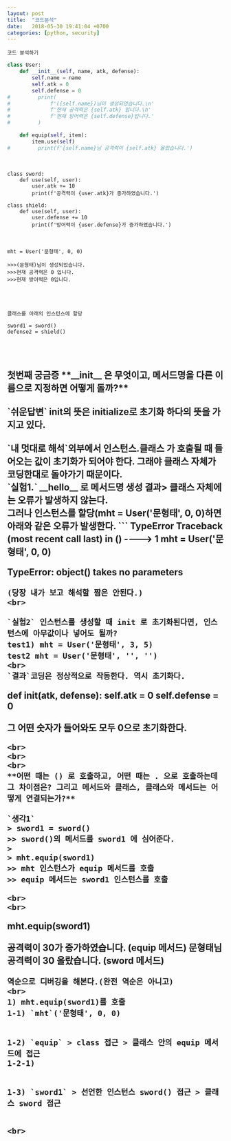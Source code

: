 ```yaml
---
layout: post
title:  "코드분석"
date:   2018-05-30 19:41:04 +0700
categories: [python, security]
---
```

`코드 분석하기`

```python
class User:
    def __init__(self, name, atk, defense):
        self.name = name
        self.atk = 0
        self.defense = 0
#         print(
#             f'({self.name})님이 생성되었습니다.\n'
#             f'현재 공격력은 {self.atk} 입니다.\n'
#             f'현재 방어력은 {self.defense}입니다.'
#         )

    def equip(self, item):
        item.use(self)
#         print(f'{self.name}님 공격력이 {self.atk} 올랐습니다.')
```
<br>

```
class sword:
    def use(self, user):
        user.atk += 10
        print(f'공격력이 {user.atk}가 증가하였습니다.')

class shield:
    def use(self, user):
        user.defense += 10
        print(f'방어력이 {user.defense}가 증가하였습니다.')
```

<br>

```
mht = User('문형태', 0, 0)

>>>(문형태)님이 생성되었습니다.
>>>현재 공격력은 0 입니다.
>>>현재 방어력은 0입니다.
```
<br>
<br>

```
클래스를 아래의 인스턴스에 할당

sword1 = sword()
defense2 = shield()

```

<br>
<br>
<h2> 첫번째 궁금증
**__init__ 은 무엇이고, 메서드명을 다른 이름으로 지정하면 어떻게 돌까?**
<br>
<br>
`쉬운답변` init의 뜻은 initialize로 초기화 하다의 뜻을 가지고 있다.
<br>
<br>
`내 멋대로 해석`외부에서 인스턴스.클래스 가 호출될 때 들어오는 값이 초기화가 되어야 한다. 그래야 클래스 자체가 코딩한대로 돌아가기 때문이다.
<br>
`실험1.` __hello__ 로 메서드명 생성
결과> 클래스 자체에는 오류가 발생하지 않는다.
<br>
그러나 인스턴스를 할당(mht = User('문형태', 0, 0)하면 아래와 같은 오류가 발생한다.
```
TypeError                                 Traceback (most recent call last)
<ipython-input-19-67beda220de8> in <module>()
----> 1 mht = User('문형태', 0, 0)

TypeError: object() takes no parameters
```
(당장 내가 보고 해석할 짬은 안된다.)
<br>

`실험2` 인스턴스를 생성할 때 init 로 초기화된다면, 인스턴스에 아무값이나 넣어도 될까?
test1) mht = User('문형태', 3, 5)
test2 mht = User('문형태', '', '')
<br>
`결과`코딩은 정상적으로 작동한다. 역시 초기화다.
```
def __init__(atk, defense):
self.atk = 0
self.defense = 0

그 어떤 숫자가 들어와도 모두 0으로 초기화한다.
```
<br>
<br>
<br>
**어떤 때는 () 로 호출하고, 어떤 때는 . 으로 호출하는데 그 차이점은? 그리고 메서드와 클래스, 클래스와 메서드는 어떻게 연결되는가?**

`생각1`
> sword1 = sword()
>> sword()의 메서드를 sword1 에 심어준다.
>
> mht.equip(sword1)
>> mht 인스턴스가 equip 메서드를 호출
>> equip 메서드는 sword1 인스턴스를 호출

<br>
<br>
```
mht.equip(sword1)

공격력이 30가 증가하였습니다. (equip 메서드)
문형태님 공격력이 30 올랐습니다. (sword 메서드)
```
역순으로 디버깅을 해본다.(완전 역순은 아니고)
<br>
1) mht.equip(sword1)를 호출
1-1) `mht`('문형태', 0, 0)


1-2) `equip` > class 접근 > 클래스 안의 equip 메서드에 접근
1-2-1)


1-3) `sword1` > 선언한 인스턴스 sword() 접근 > 클래스 sword 접근


<br>
